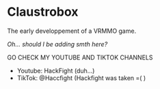 # Claustrobox
The early developpement of a VRMMO game.

*Oh... should I be adding smth here?*

GO CHECK MY YOUTUBE AND TIKTOK CHANNELS
 - Youtube: HackFight (duh...)
 - TikTok: @Haccfight (Hackfight was taken =( )
